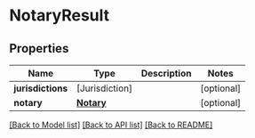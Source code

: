 # NotaryResult

## Properties
Name | Type | Description | Notes
------------ | ------------- | ------------- | -------------
**jurisdictions** | [Jurisdiction] |  | [optional] 
**notary** | [**Notary**](Notary.md) |  | [optional] 

[[Back to Model list]](../README.md#documentation-for-models) [[Back to API list]](../README.md#documentation-for-api-endpoints) [[Back to README]](../README.md)


